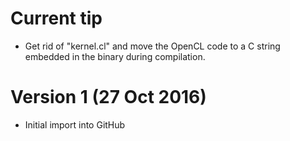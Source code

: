 # Current tip

* Get rid of "kernel.cl" and move the OpenCL code to a C string embedded in the
binary during compilation.

# Version 1 (27 Oct 2016)

* Initial import into GitHub
